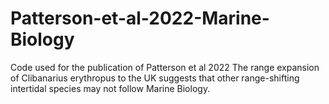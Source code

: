 # Patterson-et-al-2022-Marine-Biology
Code used for the publication of Patterson et al 2022 The range expansion of Clibanarius erythropus to the UK suggests that other range-shifting intertidal species may not follow Marine Biology.
